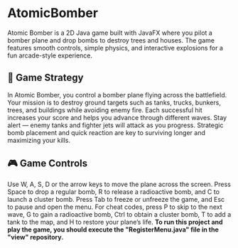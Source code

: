 # AtomicBomber
Atomic Bomber is a 2D Java game built with JavaFX where you pilot a bomber plane and drop bombs to destroy trees and houses. The game features smooth controls, simple physics, and interactive explosions for a fun arcade-style experience.

## 🎯 Game Strategy

In Atomic Bomber, you control a bomber plane flying across the battlefield. Your mission is to destroy ground targets such as tanks, trucks, bunkers, trees, and buildings while avoiding enemy fire. Each successful hit increases your score and helps you advance through different waves.
Stay alert — enemy tanks and fighter jets will attack as you progress. Strategic bomb placement and quick reaction are key to surviving longer and maximizing your kills.

## 🎮 Game Controls

Use W, A, S, D or the arrow keys to move the plane across the screen. Press Space to drop a regular bomb, R to release a radioactive bomb, and C to launch a cluster bomb. Press Tab to freeze or unfreeze the game, and Esc to pause and open the menu. For cheat codes, press P to skip to the next wave, G to gain a radioactive bomb, Ctrl to obtain a cluster bomb, T to add a tank to the map, and H to restore your plane’s life.
**To run this project and play the game, you should execute the "RegisterMenu.java" file in the "view" repository.**

